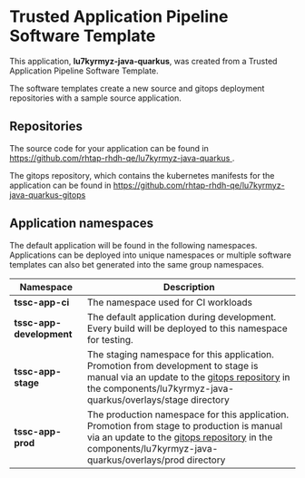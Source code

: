 # Trusted Application Pipeline Software Template

This application, **lu7kyrmyz-java-quarkus**, was created from a Trusted Application Pipeline Software Template.

The software templates create a new source and gitops deployment repositories with a sample source application. 

## Repositories

The source code for your application can be found in [https://github.com/rhtap-rhdh-qe/lu7kyrmyz-java-quarkus ](https://github.com/rhtap-rhdh-qe/lu7kyrmyz-java-quarkus ).
 
The gitops repository, which contains the kubernetes manifests for the application can be found in 
[https://github.com/rhtap-rhdh-qe/lu7kyrmyz-java-quarkus-gitops ](https://github.com/rhtap-rhdh-qe/lu7kyrmyz-java-quarkus-gitops ) 

## Application namespaces 

The default application will be found in the following namespaces. Applications can be deployed into unique namespaces or multiple software templates can also bet generated into the same group namespaces.  

|  Namespace   |  Description   |  
| -------- | -------- |
| **tssc-app-ci** | The namespace used for CI workloads |
| **tssc-app-development** | The default application during development. Every build will be deployed to this namespace for testing. |
| **tssc-app-stage** | The staging namespace for this application. Promotion from development to stage is manual via an update to the [gitops repository](https://github.com/rhtap-rhdh-qe/lu7kyrmyz-java-quarkus-gitops ) in the components/lu7kyrmyz-java-quarkus/overlays/stage directory |
| **tssc-app-prod** | The production namespace for this application. Promotion from stage to production is manual via an update to the [gitops repository](https://github.com/rhtap-rhdh-qe/lu7kyrmyz-java-quarkus-gitops ) in the components/lu7kyrmyz-java-quarkus/overlays/prod directory |